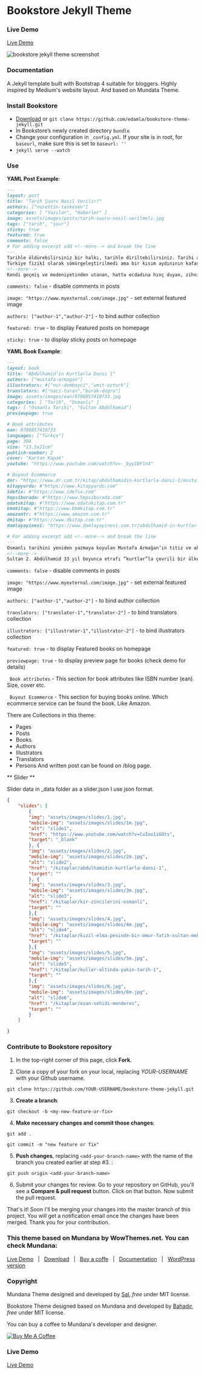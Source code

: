 # Bookstore Jekyll Theme
### Live Demo

[Live Demo](https://bahadirdogru.github.io/bookstore-theme-jekyll/)

![bookstore jekyll theme screenshot](assets/images/screenshot.png)

  

### Documentation

  A Jekyll template built with Bootstrap 4 suitable for bloggers. Highly inspired by Medium's website layout.
  And based on Mundata Theme.

  ### Install Bookstore

-   [Download](https://github.com/edamla/bookstore-theme-jekyll/archive/master.zip)  or  `git clone https://github.com/edamla/bookstore-theme-jekyll.git`
-   In Bookstore’s newly created directory  `bundle`
-   Change your configuration in  `_config.yml`. If your site is in root, for  `baseurl`, make sure this is set to  `baseurl: ''`
-   `jekyll serve --watch`

### Use

**YAML Post Example**:

```md
---
layout: post
title: "Tarih Şuuru Nasıl Verilir?"
authors: ["nurettin-taskesen"]
categories: [ "Yazılar", "Haberler" ]
image: assets/images/posts/tarih-suuru-nasil-verilmeli.jpg
tags: ["tarih", "şuur"]
sticky: true
featured: true
comments: false
# For adding excerpt add <!--more--> and break the line
---
Tarihle öldürebilirsiniz bir halkı, tarihle diriltebilirsiniz. Tarihi anlatma şekliniz, nasıl bir vatandaş istediğinizi, halka nasıl bir kimlik aşılamak için çırpındığınızı gösterir.
Türkiye fizikî olarak sömürgeleştirilmedi ama bir kısım aydınının kafası maalesef sömürgeleştirildi. Bu yüzden okullarında âdeta bir sömürge tarihi okutuldu.
<!--more-->
Kendi geçmiş ve medeniyetinden utanan, hatta ecdadına hınç duyan, zihnini Batı’ya kiralamış, bir yeniçeri sürüsü Türkiye’de bu aydınlar. Tarih de bu geçmişi silmenin en emin yolu oldu. “Osmanlı Anadolu’ya çivi çakmamıştı.” veya “Tarihimizde buluş yapan bilim adamı çıkmamış.” tarzındaki ucuz hükümler bu ihanetin sefil birer tecellisi.
```
`comments: false`  - disable comments in posts

`image: "https://www.myexternal.com/image.jpg"`  - set external featured image

`authors: ["author-1","author-2"]`  - to bind author collection

`featured: true`  - to display Featured posts on homepage

`sticky: true`  - to display sticky posts on homepage

**YAML Book Example**:
```md
---
layout: book
title: "Abdülhamid’in Kurtlarla Dansı 1"
authors: ["mustafa-armagan"]
illustrators: #["nur-dombayci","umit-ozturk"]
translators: #["naci-turan","burak-dogru"]
image: assets/images/ean/9786057410733.jpg
categories: [ "Tarih", "Osmanlı" ]
tags: [ "Osmanlı Tarihi", "Sultan Abdülhamid"]
previewpage: true

# Book attributes
ean: 9786057410733
languages: ["Türkçe"]
page: 384
size: "13,5x21cm"
publish-number: 2
cover: "Karton Kapak"
youtube: "https://www.youtube.com/watch?v=-_byyIDFln4"

# Buyout Ecommerce
dnr: "https://www.dr.com.tr/kitap/abdulhamidin-kurtlarla-dansi-1/mustafa-armagan/arastirma-tarih/tarih/osmanli-tarihi/urunno=0001938799001"
kitapyurdu: #"https://www.kitapyurdu.com"
idefix: #"https://www.idefix.com"
hepsiburada: #"https://www.hepsiburada.com"
odatvkitap: #"https://www.odatvkitap.com.tr"
bkmkitap: #"https://www.bkmkitap.com.tr"
amazontr: #"https://www.amazon.com.tr"
dkitap: #"https://www.dkitap.com.tr"
damlayayinevi: "https://www.damlayayinevi.com.tr/abdulhamid-in-kurtlarla-dansi-1"

# For adding excerpt add <!--more--> and break the line
---
Osmanlı tarihini yeniden yazmaya koyulan Mustafa Armağan’ın titiz ve akıcı kaleminden Son Sultan’ın Kurtlarla Dansı... Kitabı okuyunca dansın bugün de devam ettiğini fark edeceksiniz...
<!--more-->
Sultan 2. Abdülhamid 33 yıl boyunca etrafı “kurtlar”la çevrili bir ülkeyi sağ salim sahile çıkarmanın mücadelesini verdi. Hasta Adam’ın mirasının paylaşılması konusu 1850’lerde gündeme gelmişti.
```
`comments: false`  - disable comments in posts

`image: "https://www.myexternal.com/image.jpg"`  - set external featured image

`authors: ["author-1","author-2"]`  - to bind author collection

`translators: ["translator-1","translator-2"]`  - to bind translators collection

`illustrators: ["illustrator-1","illustrator-2"]`  - to bind illustrators collection

`featured: true`  - to display Featured books on homepage

`previewpage: true`  - to display preview page for books (check demo for details)

` Book attributes`  - This section for book attributes like ISBN number (ean). Size, cover etc.

` Buyout Ecommerce`  - This section for buying books online. Which ecommerce service can be found the book. Like Amazon.

There are Collections in this theme:
 - Pages
 - Posts
 - Books
 - Authors
 - Illustrators
 - Translators
 - Persons
 And written post can be found on /blog page.

** Slider **

Slider data in _data folder as a slider.json
I use json format.
```json
{
    "slides": [
        {
        "img": "assets/images/slides/1.jpg",
        "mobile-img": "assets/images/slides/1m.jpg",
        "alt": "slide1",
        "href": "https://www.youtube.com/watch?v=CuIoo1iGOts",
        "target": "_blank"
        }, {
        "img": "assets/images/slides/2.jpg",
        "mobile-img": "assets/images/slides/2m.jpg",
        "alt": "slide2",
        "href": "/kitaplar/abdulhamidin-kurtlarla-dansi-1",
        "target": ""
        }, {
        "img": "assets/images/slides/3.jpg",
        "mobile-img": "assets/images/slides/3m.jpg",
        "alt": "slide3",
        "href": "/kitaplar/kir-zincilerini-osmanli",
        "target": ""
        },{
        "img": "assets/images/slides/4.jpg",
        "mobile-img": "assets/images/slides/4m.jpg",
        "alt": "slide4",
        "href": "/kitaplar/kizil-elma-pesinde-bir-omur-fatih-sultan-mehmed",
        "target": ""
        },{
        "img": "assets/images/slides/5.jpg",
        "mobile-img": "assets/images/slides/5m.jpg",
        "alt": "slide5",
        "href": "/kitaplar/kuller-altinda-yakin-tarih-1",
        "target": ""
        },{
        "img": "assets/images/slides/6.jpg",
        "mobile-img": "assets/images/slides/6m.jpg",
        "alt": "slide6",
        "href": "/kitaplar/ezan-sehidi-menderes",
        "target": ""
        }
    ]

}
```


### Contribute to Bookstore repository
  
1. In the top-right corner of this page, click **Fork**.

2. Clone a copy of your fork on your local, replacing *YOUR-USERNAME* with your Github username.
  
`git clone https://github.com/YOUR-USERNAME/bookstore-theme-jekyll.git`

 3.  **Create a branch**:

`git checkout -b <my-new-feature-or-fix>`

4.  **Make necessary changes and commit those changes**:
 
`git add .`

`git commit -m "new feature or fix"`

5.  **Push changes**, replacing `<add-your-branch-name>` with the name of the branch you created earlier at step #3. :

`git push origin <add-your-branch-name>`

6. Submit your changes for review. Go to your repository on GitHub, you'll see a **Compare & pull request** button. Click on that button. Now submit the pull request.

That's it! Soon I'll be merging your changes into the master branch of this project. You will get a notification email once the changes have been merged. Thank you for your contribution.

### This theme based on Mundana by WowThemes.net. You can check Mundana:

[Live Demo](https://wowthemesnet.github.io/mundana-theme-jekyll/) &nbsp; | &nbsp;
[Download](https://github.com/wowthemesnet/mundana-theme-jekyll/archive/master.zip) &nbsp; | &nbsp;
[Buy a coffe](https://www.wowthemes.net/donate/) &nbsp; | &nbsp;  [Documentation](https://bootstrapstarter.com/mundana-theme-jekyll/) &nbsp; | &nbsp;
[WordPress version](https://www.wowthemes.net/themes/mundana-wordpress/)

  

### Copyright
 
Mundana Theme designed and developed by [Sal](https://www.wowthemes.net), *free* under MIT license.

Bookstore Theme designed based on Mundana and developed by [Bahadır](https://www.bahadirdogru.com), *free* under MIT license.
  
You can buy a coffee to Mundana's developer and designer.

<a  href="https://www.wowthemes.net/donate/"  target="_blank"><img  src="https://www.buymeacoffee.com/assets/img/custom_images/orange_img.png"  alt="Buy Me A Coffee"  style="height: auto !important;width: auto !important;"  ></a>

### Live Demo

[Live Demo](https://bahadirdogru.github.io/bookstore-theme-jekyll/)